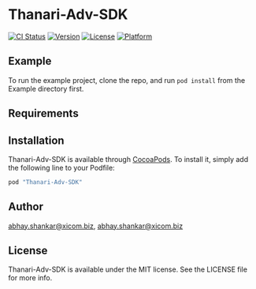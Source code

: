 # Thanari-Adv-SDK

[![CI Status](http://img.shields.io/travis/abhay.shankar@xicom.biz/Thanari-Adv-SDK.svg?style=flat)](https://travis-ci.org/abhay.shankar@xicom.biz/Thanari-Adv-SDK)
[![Version](https://img.shields.io/cocoapods/v/Thanari-Adv-SDK.svg?style=flat)](http://cocoapods.org/pods/Thanari-Adv-SDK)
[![License](https://img.shields.io/cocoapods/l/Thanari-Adv-SDK.svg?style=flat)](http://cocoapods.org/pods/Thanari-Adv-SDK)
[![Platform](https://img.shields.io/cocoapods/p/Thanari-Adv-SDK.svg?style=flat)](http://cocoapods.org/pods/Thanari-Adv-SDK)

## Example

To run the example project, clone the repo, and run `pod install` from the Example directory first.

## Requirements

## Installation

Thanari-Adv-SDK is available through [CocoaPods](http://cocoapods.org). To install
it, simply add the following line to your Podfile:

```ruby
pod "Thanari-Adv-SDK"
```

## Author

abhay.shankar@xicom.biz, abhay.shankar@xicom.biz

## License

Thanari-Adv-SDK is available under the MIT license. See the LICENSE file for more info.
